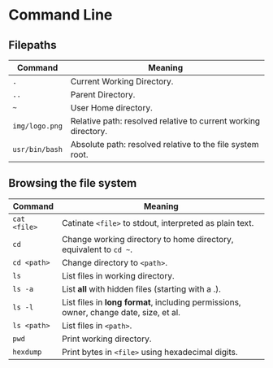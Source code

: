 # Command Line

## Filepaths

| Command        | Meaning                                                        |
| -------------- | -------------------------------------------------------------- |
| `.`            | Current Working Directory.                                     |
| `..`           | Parent Directory.                                              |
| `~`            | User Home directory.                                           |
| `img/logo.png` | Relative path: resolved relative to current working directory. |
| `usr/bin/bash` | Absolute path: resolved relative to the file system root.      |

## Browsing the file system

| Command      | Meaning                                                                                |
| ------------ | -------------------------------------------------------------------------------------- |
| `cat <file>` | Catinate `<file>` to stdout, interpreted as plain text.                                |
| `cd`         | Change working directory to home directory, equivalent to `cd ~`.                      |
| `cd <path>`  | Change directory to `<path>`.                                                          |
| `ls`         | List files in working directory.                                                       |
| `ls -a`      | List **all** with hidden files (starting with a .).                                    |
| `ls -l`      | List files in **long format**, including permissions, owner, change date, size, et al. |
| `ls <path>`  | List files in `<path>`.                                                                |
| `pwd`        | Print working directory.                                                               |
| `hexdump`    | Print bytes in `<file>` using hexadecimal digits.                                      |
